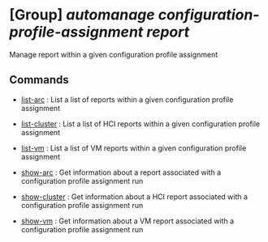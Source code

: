 # [Group] _automanage configuration-profile-assignment report_

Manage report within a given configuration profile assignment

## Commands

- [list-arc](/Commands/automanage/configuration-profile-assignment/report/_list-arc.md)
: List a list of reports within a given configuration profile assignment

- [list-cluster](/Commands/automanage/configuration-profile-assignment/report/_list-cluster.md)
: List a list of HCI reports within a given configuration profile assignment

- [list-vm](/Commands/automanage/configuration-profile-assignment/report/_list-vm.md)
: List a list of VM reports within a given configuration profile assignment

- [show-arc](/Commands/automanage/configuration-profile-assignment/report/_show-arc.md)
: Get information about a report associated with a configuration profile assignment run

- [show-cluster](/Commands/automanage/configuration-profile-assignment/report/_show-cluster.md)
: Get information about a HCI report associated with a configuration profile assignment run

- [show-vm](/Commands/automanage/configuration-profile-assignment/report/_show-vm.md)
: Get information about a VM report associated with a configuration profile assignment run
